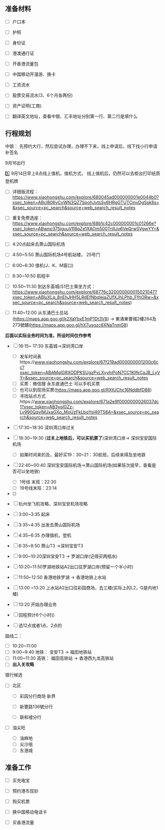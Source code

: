 ## 准备材料

- [ ] 户口本

- [ ] 护照

- [ ] 身份证

- [ ] 港澳通行证

- [ ] 开香港流量包

- [ ] 中国移动开漫游、换卡

- [ ] 工资流水

- [ ] 股票交易流水(3、6个月各两份)

- [ ] 资产证明(工商)

- [ ] 翻译英文地址，查看中银、汇丰地址分别第一行、第二行是填什么

  

## 行程规划

中银： 先预约大行，然后尝试办理，办理不下来，线上申请后，线下找小行申请补签名

9月16出行

:one: 9月14日早上8点线上值机，值机方式， 线上值机后，仍然可以去柜台打印纸质登机牌

- [ ] 详细版流程：https://www.xiaohongshu.com/explore/680045ad000000001e0044b0?xsec_token=ABcl806vCxWN3QZ7SpohJvtsSy6HRgGTUTCinvDgSsk8s=&xsec_source=pc_search&source=web_search_result_notes
- [ ] 重复免费选座：https://www.xiaohongshu.com/explore/68b1c42c000000001c01266e?xsec_token=ABwno375iguuVfI8qZe1XAOm500TnltJo6VeQrw5VgwYY=&xsec_source=pc_search&source=web_search_result_notes

- [ ] 4:20点起床去萧山国际机场
- [ ] 4:50~5:50 萧山国际机场4号航站楼， 25号门
- [ ] 6:00~6:30 值机(J、K、M窗口)
- [ ] 8:30~10:50 航程中
- [ ] 10:50~11:30 到达东荟城(S1巴士乘坐方式：https://www.xiaohongshu.com/explore/68776c320000000015021047?xsec_token=ABluXLq_8nEhJHH5LRdEfNbqlejaZUfXJhLPhb_FfhORw=&xsec_source=pc_search&source=web_search_result_notes)
- [ ] 11:40~12:00 从东涌巴士总站(https://maps.app.goo.gl/k2XaYbxE1mP1Dt3V8) -> 東涌東薈城2樓264及273號舖(https://maps.app.goo.gl/hX7usgzc6XNaTnmG8)

**后面以实际业务时间为准，所设时间仅作参考**

- [ ] 16:15~ 17:30 东荟城->深圳湾口岸
  - [ ] 发车时间表https://www.xiaohongshu.com/explore/67f219ad000000001200c6cc?xsec_token=ABAMqlGRXODPKSUgzPvLXyyhiPoN7CC1KIfkCaJB_LyVY=&xsec_source=pc_search&source=web_search_result_notes
  - [ ] 买票：微信搜 永东直通巴士 可以手机买票
  - [ ] 也可以到现场买票(https://maps.app.goo.gl/RXtUChc16NddbfD88)
  - [ ] 寻找站点方式https://www.xiaohongshu.com/explore/671a2e9f0000000026037dc1?xsec_token=AB3yolGZz-Ly990QqvIMJxaGXo_MoUzFkLbqYsl49T58A=&xsec_source=pc_search&source=web_search_result_notes

- [ ] 17:30~18:30 深圳湾口岸过关
- [ ] 18:30~19:30 (**过关上地铁后，可以买机票了**)深圳湾口岸-> 深圳宝安国际机场
  - [ ] 如果时间来的及，最好买19：30~21：30航班，后续来得及坐地铁
- [ ] 22:40~00:40 深圳宝安国际机场->萧山国际机场(如果班次提早，查看是否可以坐地铁)
  - [ ] 1号线 末班：22:30
  - [ ] 19号线末班：23:14
- [ ] 











- [ ] 杭州坐飞机攻略，深圳宝安机场攻略
- [ ] 3:00~3:35 起床
- [ ] 3:35~4:35 出发去萧山国际机场
- [ ] 4:35~6:35 办理值机，登机
- [ ] 6:35~8:50 萧山T3 ->深圳宝安T3
- [ ] 9:00~10:20深圳宝安T3 -> 罗湖口岸(记得买两瓶水)
- [ ] 10:20~11:50罗湖地铁站A2出口往罗湖口岸(预留一个半小时)
- [ ] 11:50~12:50 香港地铁罗湖 -> 香港地铁上水站
- [ ] 13:00 ~13:20 上水站A2出口往彩园商场，去三楼(实际上的L2，G是内地1楼)
- [ ] 13:20 开始办理业务
- [ ] 回程预计6个小时()
- [ ] 选12点或者1点、2点的

路线二：

- [ ] 10:20~11:00 
- [ ] 9:00~9:40 地铁： 宝安T3 -> 福田地铁站
- [ ] 11:00~11:30 高铁： 福田高铁站 -> 香港西九龙高铁站
- [ ] **出入关攻略**

银行候选

- [ ] 北区

  - [ ] 彩园分行商场    新界

  - [ ] 新豐路136號分行

  - [ ] 联和墟分行

- [ ] 油尖旺

  - [ ] 油麻地
  - [ ] 尖沙咀
  - [ ] 东港城

## 准备工作

- [ ] 买充电宝
- [ ] 预约港币现钞
- [ ] 购买机票
- [ ] 换中国移动电话卡
- [ ] 买香港流量











